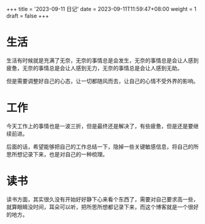 +++
title = '2023-09-11 日记'
date = 2023-09-11T11:59:47+08:00
weight = 1
draft = false
+++

# 生活

生活有时候就是充满了无奈，无奈的事情总是会发生，无奈的事情总是会让人感到疲惫，无奈的事情总是会让人感到无力，无奈的事情总是会让人感到无助。

但是需要调整好自己的心态，让一切都随风而去，让自己的心情不受外界的影响。

# 工作

今天工作上的事情也是一波三折，但是最终还是解决了，有些疲惫，但是还是要继续前进。

后面的话，希望能够把自己的工作总结一下，隐掉一些关键敏感信息，将自己的所思所想记录下来，也是对自己的一种梳理。

# 读书

读书方面，其实很久没有开始好好静下心来看个东西了，需要对自己要求高一些，就算眼睛没时间，耳朵可以听，把所思所想都记录下来，而这个博客就是一个很好的地方。